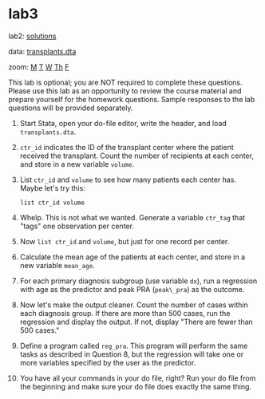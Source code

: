 # lab3

lab2: [solutions](lab2.md)

data: [transplants.dta](transplants.dta) 

zoom: [M](https://JHUBlueJays.zoom.us/j/96760923747) [T](https://JHUBlueJays.zoom.us/j/99476415268) [W](https://jhubluejays.zoom.us/j/98628544091?pwd=ZGx5NTN1RHNzNDUrQ3c3Uys0RVYrUT09) [Th](https://JHUBlueJays.zoom.us/j/3393703103) [F](https://JHUBlueJays.zoom.us/j/8581993134)

This lab is optional; you are NOT required to complete these questions. Please use this lab as an opportunity to review the course material and prepare yourself for the homework questions. Sample responses to the lab questions will be provided separately.

1. Start Stata, open your do-file editor, write the header, and load `transplants.dta`.

2. `ctr_id` indicates the ID of the transplant center where the patient received the transplant. Count the number of recipients at each center, and store in a new variable `volume`.

3. List `ctr_id` and `volume` to see how many patients each center has. Maybe let's try this:

   `list ctr_id volume`

4. Whelp. This is not what we wanted. Generate a variable `ctr_tag` that "tags" one observation per center.

5. Now `list ctr_id` and `volume`, but just for one record per center.

6. Calculate the mean age of the patients at each center, and store in a new variable `mean_age`.

7. For each primary diagnosis subgroup (use variable `dx`), run a regression with age as the predictor and peak PRA (`peak\_pra`) as the outcome.

8. Now let's make the output cleaner. Count the number of cases within each diagnosis group. If there are more than 500 cases, run the regression and display the output. If not, display "There are fewer than 500 cases."

9. Define a program called `reg_pra`. This program will perform the same tasks as described in Question 8, but the regression will take one or more variables specified by the user as the predictor.

10. You have all your commands in your do file, right? Run your do file from the beginning and make sure your do file does exactly the same thing.

